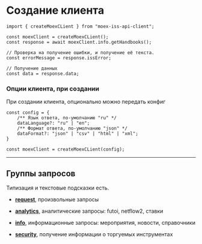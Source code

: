 # Создание клиента

```
import { createMoexCLient } from "moex-iss-api-client";

const moexClient = createMoexCLient();
const response = await moexClient.info.getHandbooks();

// Проверка на получение ошибки, и получение её текста.
const errorMessage = response.issError;

// Получение данных
const data = response.data;
```

### Опции клиента, при создании

При создании клиента, опционально можно передать конфиг

```
const config = {
	/** Язык ответа, по-умолчанию "ru" */
	dataLanguage?: "ru" | "en";
	/** Формат ответа, по-умолчанию "json" */
	dataFormat?: "json" | "csv" | "html" | "xml";
}

const moexClient = createMoexCLient(config);
```

<hr />

## Группы запросов

Типизация и текстовые подсказки есть.

-   **[request](./requests/request.md)**, произвольные запросы

-   **[analytics](./requests/analytics.md)**, аналитические запросы: futoi, netflow2, ставки

-   **[info](./requests/info.md)**, информационные запросы: мероприятия, новости, справочники

-   **[security](./requests/security.md)**, получение информации о торгуемых инструментах
